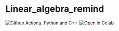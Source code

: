 # Linear_algebra_remind

[![Github Actions, Python and C++](https://github.com/complexhhs/Linear_algebra_remind/actions/workflows/makefile.yml/badge.svg)](https://github.com/complexhhs/Linear_algebra_remind/actions/workflows/makefile.yml)
[![Open In Colab](https://colab.research.google.com/assets/colab-badge.svg)](https://colab.research.google.com/drive/1hMTOepBae1viLz5hRbQMdBE25RuqoyPw?usp=sharing)
